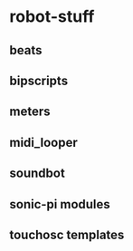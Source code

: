 # robot-stuff


## beats

## bipscripts

## meters

## midi_looper

## soundbot

## sonic-pi modules

## touchosc templates



